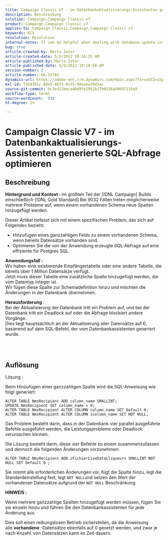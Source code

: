 ```yaml
---
title: Campaign Classic V7 - im Datenbankaktualisierungs-Assistenten generierte SQL-Abfrage optimieren
description: Beschreibung
solution: Campaign,Campaign Classic v7
product: Campaign,Campaign Classic v7
applies-to: Campaign Classic,Campaign,Campaign Classic v7
keywords: KCS
resolution: Resolution
internal-notes: It can be helpful when dealing with database update issues with big tables
bug: true
article-created-by: Marta Zator
article-created-date: 5/5/2022 10:16:35 AM
article-published-by: Marta Zator
article-published-date: 5/5/2022 10:18:58 AM
version-number: 2
article-number: KA-15785
dynamics-url: https://adobe-ent.crm.dynamics.com/main.aspx?forceUCI=1&pagetype=entityrecord&etn=knowledgearticle&id=e810bb6a-5ccc-ec11-a7b5-6045bd00dbbc
exl-id: 73e8701c-88e5-4b73-8c55-90eaee26d2ac
source-git-commit: 0c3e421beca46d9fe1952b1f98538a50697216a0
workflow-type: tm+mt
source-wordcount: '318'
ht-degree: 1%

---
```


# Campaign Classic V7 - im Datenbankaktualisierungs-Assistenten generierte SQL-Abfrage optimieren

## Beschreibung


<b>Hintergrund und Kontext :</b>
Im größten Teil der [!DNL Campaign] Builds einschließlich [!DNL Gold Standard] Bei 9032 Fällen treten möglicherweise mehrere Probleme auf, wenn einem vorhandenen Schema neue Spalten hinzugefügt werden.

Dieser Artikel befasst sich mit einem spezifischen Problem, das sich auf Folgendes bezieht:

- Hinzufügen eines ganzzahligen Felds zu einem vorhandenen Schema, wenn bereits Datensätze vorhanden sind.
- Optimieren Sie die von der Anwendung erzeugte SQL-Abfrage auf eine effiziente für Postgres SQL.


<b>Anwendungsfall :</b> 
<br>Wir haben eine existierende Empfängertabelle oder eine andere Tabelle, die bereits über 1 Million Datensätze verfügt.
<br>Jetzt muss dieser Tabelle eine zusätzliche Spalte hinzugefügt werden, die vom Datentyp Integer ist.
<br>Wir fügen diese Spalte zur Schemadefinition hinzu und möchten die Änderungen in der Datenbank übernehmen.

<b>Herausforderung </b>:
<br>Bei der Aktualisierung der Datenbank tritt ein Problem auf, und bei der Datenbank tritt ein Deadlock auf oder die Abfrage blockiert andere Vorgänge.
<br>Dies liegt hauptsächlich an der Aktualisierung aller Datensätze auf 0, basierend auf dem SQL-Befehl, der vom Datenbankassistenten generiert wurde.


<br> <br>

## Auflösung


Lösung :

Beim Hinzufügen einer ganzzahligen Spalte wird die SQL-Anweisung wie folgt generiert:

```
ALTER TABLE NmsRecipient ADD column_name SMALLINT;
UPDATE NmsRecipient SET column_name = 0;
ALTER TABLE NmsRecipient ALTER COLUMN column_name SET Default 0;
ALTER TABLE NmsRecipient ALTER COLUMN icolumn_name SET NOT NULL;
```

Das Problem besteht darin, dass in der Datenbank vier parallel ausgeführte Befehle ausgeführt werden, die Leistungsprobleme oder Deadlock verursachen können.

Die Lösung besteht darin, diese vier Befehle zu einem zusammenzufassen und dennoch die folgenden Änderungen vorzunehmen:

```
ALTER TABLE NmsRecipient ADD iFichierLiveDataCliqueurs SMALLINT NOT NULL SET Default 0 ;
```

Sie nimmt alle erforderlichen Änderungen vor, fügt die Spalte hinzu, legt die Standardeinstellung fest, legt `NOT NULL`und setzen den Wert der vorhandenen Datensätze aufgrund der `NOT NULL` Beschränkung.



<b>HINWEIS :</b>

Wenn mehrere ganzzahlige Spalten hinzugefügt werden müssen, fügen Sie sie einzeln hinzu und führen Sie den Datenbankassistenten für jede Änderung aus.

Dies soll einen reibungslosen Betrieb sicherstellen, da die Anweisung alle <b>vorhandene </b>-Datensätze ebenfalls auf 0 gesetzt werden, und zwar je nach Anzahl. von Datensätzen kann es Zeit dauern.
